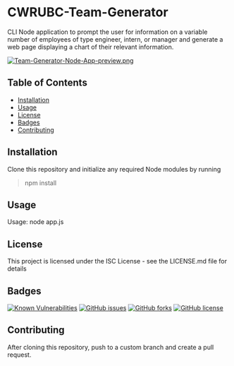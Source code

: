 # CWRUBC-Team-Generator

CLI Node application to prompt the user for information on a variable number of
employees of type engineer, intern, or manager and generate a web page
displaying a chart of their relevant information.

[![Team-Generator-Node-App-preview.png](https://i.postimg.cc/CKPVc0Wq/Team-Generator-Node-App-preview.png)](https://postimg.cc/f39FbGWz)

## Table of Contents
- [Installation](https://github.com/johannsp/CWRUBC-Team-Generator#Installation) 
- [Usage](https://github.com/johannsp/CWRUBC-Team-Generator#Usage) 
- [License](https://github.com/johannsp/CWRUBC-Team-Generator#License) 
- [Badges](https://github.com/johannsp/CWRUBC-Team-Generator#Badges) 
- [Contributing](https://github.com/johannsp/CWRUBC-Team-Generator#Contributing) 

## Installation

Clone this repository and initialize any required Node modules by running
> npm install

## Usage

Usage: node app.js

## License

This project is licensed under the ISC License -
see the LICENSE.md file for details

## Badges

[![Known Vulnerabilities](https://snyk.io/test/github/johannsp/CWRUBC-Team-Generator/badge.svg?targetFile=package.json)](https://snyk.io/test/github/johannsp/CWRUBC-Team-Generator)
[![GitHub issues](https://img.shields.io/github/issues/johannsp/CWRUBC-Team-Generator)](https://img.shields.io/github/issues/johannsp/CWRUBC-Team-Generator)
[![GitHub forks](https://img.shields.io/github/forks/johannsp/CWRUBC-Team-Generator)](https://img.shields.io/github/forks/johannsp/CWRUBC-Team-Generator)
[![GitHub license](https://img.shields.io/github/license/johannsp/CWRUBC-Team-Generator)](https://img.shields.io/github/license/johannsp/CWRUBC-Team-Generator)

## Contributing

After cloning this repository, push to a custom branch and create a pull request.

